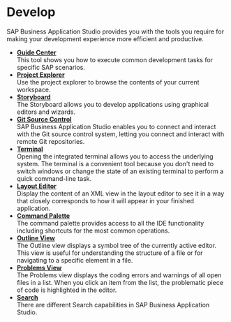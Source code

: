 <!-- loio5126b9b8f0564329b6ad788b6f93b7c8 -->

# Develop

SAP Business Application Studio provides you with the tools you require for making your development experience more efficient and productive.

-   **[Guide Center](guide-center-fe03a4e.md "This tool shows you how to execute common development tasks for specific SAP
		scenarios.")**  
This tool shows you how to execute common development tasks for specific SAP scenarios.
-   **[Project Explorer](project-explorer-780ba0f.md "Use the project explorer to browse the contents of your current workspace.")**  
Use the project explorer to browse the contents of your current workspace.
-   **[Storyboard](storyboard-6ca2941.md "The Storyboard allows you to develop applications using graphical editors and
		wizards.")**  
The Storyboard allows you to develop applications using graphical editors and wizards.
-   **[Git Source Control](git-source-control-9689c07.md "SAP Business Application Studio enables you to
		connect and interact with the Git source control system, letting you connect and interact
		with remote Git repositories.")**  
SAP Business Application Studio enables you to connect and interact with the Git source control system, letting you connect and interact with remote Git repositories.
-   **[Terminal](terminal-c8b4ae9.md "Opening the integrated terminal allows you to access the underlying system. The terminal is a convenient tool because you don't need to
		switch windows or change the state of an existing terminal to perform a quick command-line task. ")**  
Opening the integrated terminal allows you to access the underlying system. The terminal is a convenient tool because you don't need to switch windows or change the state of an existing terminal to perform a quick command-line task.
-   **[Layout Editor](layout-editor-90ba99a.md "Display the content of an XML view in the layout editor to see it in a way that closely corresponds to how it will appear in your
		finished application.")**  
Display the content of an XML view in the layout editor to see it in a way that closely corresponds to how it will appear in your finished application.
-   **[Command Palette](command-palette-78788bf.md "The command palette provides access to all the IDE functionality including shortcuts for
		the most common operations. ")**  
The command palette provides access to all the IDE functionality including shortcuts for the most common operations.
-   **[Outline View](outline-view-6e9a280.md "The Outline view displays a symbol tree of the currently active editor. This view is useful for understanding the structure of a file or
		for navigating to a specific element in a file.")**  
The Outline view displays a symbol tree of the currently active editor. This view is useful for understanding the structure of a file or for navigating to a specific element in a file.
-   **[Problems View](problems-view-f5bd850.md "The Problems view displays the coding errors and warnings of all open files in a list. When you click an item from the list, the
		problematic piece of code is highlighted in the editor.")**  
The Problems view displays the coding errors and warnings of all open files in a list. When you click an item from the list, the problematic piece of code is highlighted in the editor.
-   **[Search](search-1d57a70.md "There are different Search capabilities in SAP Business Application Studio.")**  
There are different Search capabilities in SAP Business Application Studio.


